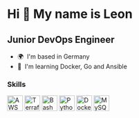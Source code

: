 Hi 👋 My name is Leon
=====================

Junior DevOps Engineer
----------------------

* 🌍  I'm based in Germany
* 🧠  I'm learning Docker, Go and Ansible


### Skills

<p align="left">
<a href="https://aws.amazon.com/" target="_blank" rel="noreferrer"><img src="https://help.hostedftp.com/wp-content/uploads/2019/06/aws-logo-300x300.png" width="36" height="36" alt="AWS" /></a>
<a href="https://www.terraform.io/" target="_blank" rel="noreferrer"><img src="https://i.pinimg.com/originals/28/ec/74/28ec7440a57536eebad2931517aa1cce.png" width="36" height="36" alt="Terraform" /></a>
<a href="https://www.gnu.org/software/bash/" target="_blank" rel="noreferrer"><img src="https://blog.toright.com/wp-content/uploads/2019/05/bash.png" width="36" height="36" alt="Bash" /></a>
<a href="https://www.python.org/" target="_blank" rel="noreferrer"><img src="https://raw.githubusercontent.com/danielcranney/readme-generator/main/public/icons/skills/python-colored.svg" width="36" height="36" alt="Python" /></a>
<a href="https://www.docker.com/" target="_blank" rel="noreferrer"><img src="https://cdn4.iconfinder.com/data/icons/logos-and-brands/512/97_Docker_logo_logos-1024.png" width="36" height="36" alt="Docker" /></a>
<a href="https://www.mysql.com/" target="_blank" rel="noreferrer"><img src="https://raw.githubusercontent.com/danielcranney/readme-generator/main/public/icons/skills/mysql-colored.svg" width="36" height="36" alt="MySQL" /></a>
</p>
